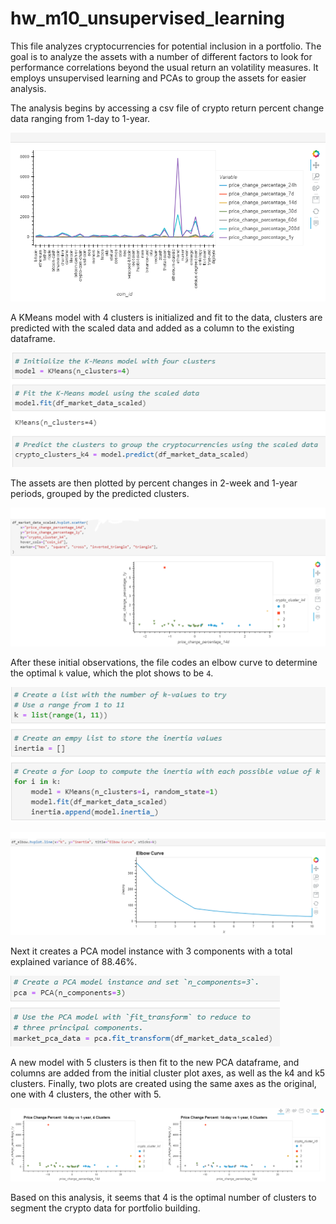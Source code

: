 # hw_m10_unsupervised_learning

This file analyzes cryptocurrencies for potential inclusion in a portfolio. The goal is to analyze the assets with a number of different factors to look for performance correlations beyond the usual return an volatility measures. It employs unsupervised learning and PCAs to group the assets for easier analysis.

The analysis begins by accessing a csv file of crypto return percent change data ranging from 1-day to 1-year.

![Crypto Data Plot](/Images/crypto_data_plot.png)

A KMeans model with 4 clusters is initialized and fit to the data, clusters are predicted with the scaled data and added as a column to the existing dataframe.

![Four Cluster Model](/Images/k4_model.png)

The assets are then plotted by percent changes in 2-week and 1-year periods, grouped by the predicted clusters.

![Four Cluster Plot](/Images/price_change_percentage_k4.png)

After these initial observations, the file codes an elbow curve to determine the optimal `k` value, which the plot shows to be `4`.

![K Best Value](/Images/k_best_value.png)

![Elbow Curve](/Images/elbow_curve.png)

Next it creates a PCA model instance with 3 components with a total explained variance of 88.46%.

![Fitting PCA](/Images/fitting_pca.png)

A new model with 5 clusters is then fit to the new PCA dataframe, and columns are added from the initial cluster plot axes, as well as the k4 and k5 clusters. Finally, two plots are created using the same axes as the original, one with 4 clusters, the other with 5.

![Four and Five Clusters](/Images/k4_k5_charts.png)

Based on this analysis, it seems that 4 is the optimal number of clusters to segment the crypto data for portfolio building.
